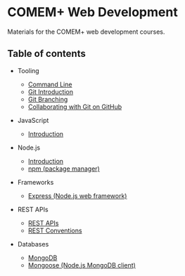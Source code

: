 # COMEM+ Web Development

Materials for the COMEM+ web development courses.

## Table of contents

* Tooling
  * [Command Line](subjects/cli/)
  * [Git Introduction](subjects/git/)
  * [Git Branching](subjects/git-branching/)
  * [Collaborating with Git on GitHub](subjects/git-collaborating/)

* JavaScript
  * [Introduction](subjects/js/)

* Node.js
  * [Introduction](subjects/node/)
  * [npm (package manager)](subjects/npm/)

* Frameworks
  * [Express (Node.js web framework)](subjects/express/)

* REST APIs
  * [REST APIs](subjects/rest/)
  * [REST Conventions](subjects/rest-conventions/)

* Databases
  * [MongoDB](subjects/mongodb/)
  * [Mongoose (Node.js MongoDB client)](subjects/mongoose/)
